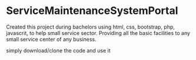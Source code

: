 # ServiceMaintenanceSystemPortal
Created this project during bachelors using html, css, bootstrap, php, javascrit, to help small service sector.
Providing all the basic facilities to any small service center of any business.

simply download/clone the code and use it
